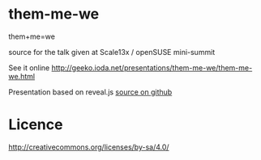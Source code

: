 # them-me-we
them+me=we

source for the talk given at Scale13x / openSUSE mini-summit

See it online
http://geeko.ioda.net/presentations/them-me-we/them-me-we.html

Presentation based on reveal.js
[source on github](https://github.com/hakimel/reveal.js)


# Licence
http://creativecommons.org/licenses/by-sa/4.0/
